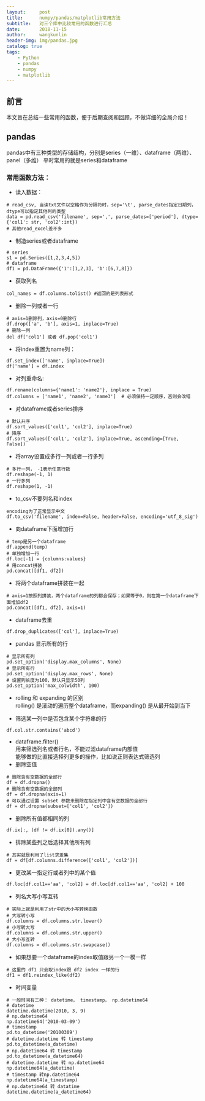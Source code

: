 ```yaml
---
layout:     post
title:      numpy/pandas/matplotlib常用方法
subtitle:   对三个库中比较常用的函数进行汇总
date:       2018-11-15
author:     wangkunlin
header-img: img/pandas.jpg
catalog: true
tags:
    - Python 
    - pandas
    - numpy
    - matplotlib
---
```

## 前言
  本文旨在总结一些常用的函数，便于后期查阅和回顾，不做详细的全局介绍！
  
## pandas
pandas中有三种类型的存储结构，分别是series（一维）、dataframe（两维）、panel（多维）
平时常用的就是series和dataframe

### **常用函数方法**：
- 读入数据：  
```buildoutcfg
# read_csv, 当读txt文件以空格作为分隔符时，sep='\t', parse_dates指定日期列，dtype可以指定其他列的类型
data = pd.read_csv('filename', sep=',', parse_dates=['period'], dtype={'col1': str, 'col2':int})
# 其他read_excel差不多
```
- 制造series或者dataframe
```buildoutcfg
# series
s1 = pd.Series([1,2,3,4,5])
# dataframe
df1 = pd.DataFrame({'1':[1,2,3], 'b':[6,7,8]})
```
- 获取列名
```buildoutcfg
col_names = df.columns.tolist() #返回的是列表形式
```
- 删除一列或者一行
```buildoutcfg
# axis=1删除列，axis=0删除行
df.drop(['a', 'b'], axis=1, inplace=True)
# 删除一列
del df['col1'] 或者 df.pop('col1')
```
- 将index重置为name列：  
```buildoutcfg
df.set_index(['name', inplace=True])
df['name'] = df.index
```
- 对列重命名:  
```buildoutcfg
df.rename(columns={'name1': 'name2'}, inplace = True)  
df.columns = ['name1', 'name2', 'name3']  # 必须保持一定顺序，否则会改错
```
- 对dataframe或者series排序
```buildoutcfg
# 默认升序
df.sort_values(['col1', 'col2'], inplace=True)
# 降序
df.sort_values(['col1', 'col2'], inplace=True, ascending=[True, False])
```
- 将array设置成多行一列或者一行多列
```buildoutcfg
# 多行一列， -1表示任意行数
df.reshape(-1, 1)
# 一行多列
df.reshape(1, -1)
```
- to_csv不要列名和index
```buildoutcfg
encoding为了正常显示中文
df.to_csv('filename', index=False, header=False, encoding='utf_8_sig')
```
- 向dataframe下面增加行
```buildoutcfg
# temp是另一个dataframe
df.append(temp)
# 单独增加一行
df.loc[-1] = {columns:values}
# 用concat拼装
pd.concat([df1, df2])
```
- 将两个dataframe拼装在一起
```buildoutcfg
# axis=1按照列拼装，两个dataframe的列都会保存；如果等于0，则在第一个dataframe下面增加df2
pd.concat([df1, df2], axis=1)
```
- dataframe去重
```buildoutcfg
df.drop_duplicates(['col'], inplace=True)
```
- pandas 显示所有的行
```buildoutcfg
# 显示所有列
pd.set_option('display.max_columns', None)
# 显示所有行
pd.set_option('display.max_rows', None)
# 设置列长度为100，默认只显示50列
pd.set_option('max_colwidth', 100)
```
- rolling 和 expanding 的区别  
rolling() 是滚动的遍历整个dataframe，而expanding() 是从最开始到当下

- 筛选某一列中是否包含某个字符串的行
```buildoutcfg
df.col.str.contains('abcd')
```
- dataframe.filter()  
用来筛选列名或者行名，不能过滤dataframe内部值  
能够做的比直接选择列更多的操作，比如说正则表达式筛选列  
- 删除空值
```buildoutcfg
# 删除含有空数据的全部行
df = df.dropna()
# 删除含有空数据的全部列
df = df.dropna(axis=1)
# 可以通过设置 subset 参数来删除在指定列中含有空数据的全部行
df = df.dropna(subset=['col1', 'col2'])
```
- 删除所有值都相同的列
```buildoutcfg
df.ix[:, (df != df.ix[0]).any()]
```
- 排除某些列之后选择其他所有列
```buildoutcfg
# 其实就是利用了list求差集
df = df[df.columns.difference(['col1', 'col2'])]
```
- 更改某一指定行或者列中的某个值
```buildoutcfg
df.loc[df.col1=='aa', 'col2] = df.loc[df.col1=='aa', 'col2] + 100
```
- 列名大写小写互转
```buildoutcfg
# 实际上就是利用了str中的大小写转换函数
# 大写转小写
df.columns = df.columns.str.lower()
# 小写转大写
df.columns = df.columns.str.upper()
# 大小写互转
df.columns = df.columns.str.swapcase()
```
- 如果想要一个dataframe的index取值跟另一个一模一样
```buildoutcfg
# 这里的 df1 只会取index跟 df2 index 一样的行
df1 = df1.reindex_like(df2)
```
- 时间变量
```buildoutcfg
# 一般时间有三种： datetime， timestamp， np.datetime64
# datetime
datetime.datetime(2010, 3, 9)
# np.datetime64
np.datetime64('2010-03-09')
# timestamp
pd.to_datetime('20100309')
# datetime.datetime 转 timestamp
pd.to_datetime(a_datetime)
# np.datetime64 转 timestamp
pd.to_datetime(a_datetime64)
# datetime.datetime 转 np.datetime64
np.datetime64(a_datetime)
# timestamp 转np.datetime64
np.datetime64(a_timestamp)
# np.datetime64 转 datatime
datetime.datetime(a_datetime64)
```
